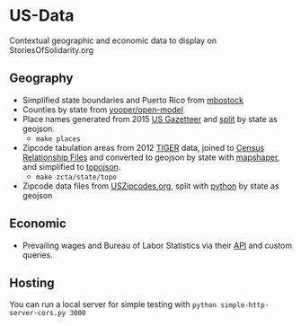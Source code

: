 # US-Data

Contextual geographic and economic data to display on StoriesOfSolidarity.org

## Geography

* Simplified state boundaries and Puerto Rico from [mbostock](http://bl.ocks.org/mbostock/5629120)
* Counties by state from [yooper/open-model](https://github.com/yooper/open-model/tree/master/geodata/topojson/united_states)
* Place names generated from 2015 [US Gazetteer](https://www.census.gov/geo/maps-data/data/gazetteer2015.html) and [split](geography/scripts/split_places.py) by state as geojson.
    * `make places`
* Zipcode tabulation areas from 2012 [TIGER](http://www2.census.gov/geo/tiger/TIGER2012/ZCTA5/) data, joined to [Census Relationship Files](https://www.census.gov/geo/maps-data/data/relationship.html) and converted to geojson by state with [mapshaper](https://github.com/mbloch/mapshaper), and simplified to [topojson](https://github.com/mbostock/topojson).
	* `make zcta/state/topo`
* Zipcode data files from [USZipcodes.org](http://www.unitedstateszipcodes.org/zip-code-database/), split with [python](geography/scripts/split_zipcodes.py) by state as geojson

## Economic

* Prevailing wages and Bureau of Labor Statistics via their [API](http://www.bls.gov/developers/home.htm) and custom queries.

## Hosting
You can run a local server for simple testing with `python simple-http-server-cors.py 3000`
